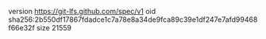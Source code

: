 version https://git-lfs.github.com/spec/v1
oid sha256:2b550df17867fdadce1c7a78e8a34de9fca89c39e1df247e7afd99468f66e32f
size 21559
